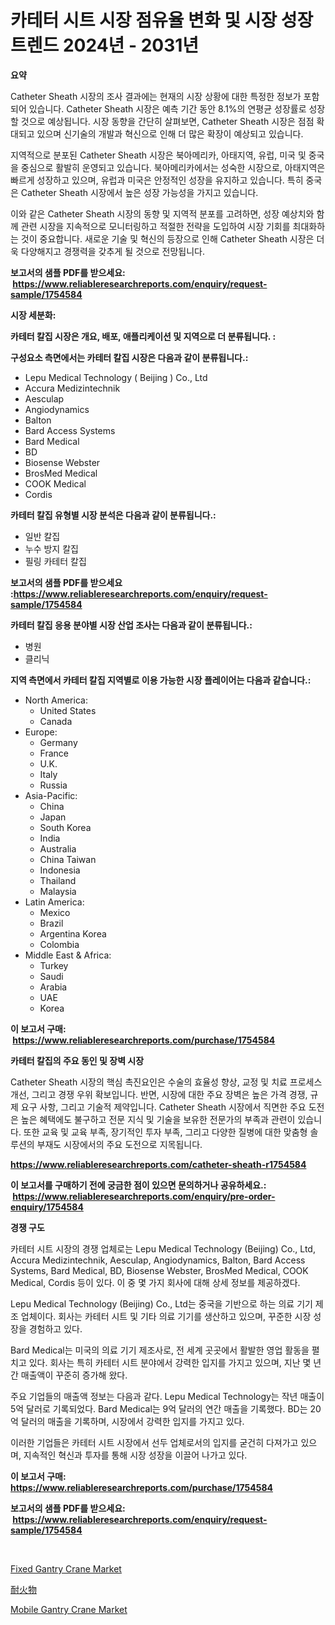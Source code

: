 <p><h1>카테터 시트 시장 점유율 변화 및 시장 성장 트렌드 2024년 - 2031년</h1></p><p><strong>요약</strong></p>
<p><p>Catheter Sheath 시장의 조사 결과에는 현재의 시장 상황에 대한 특정한 정보가 포함되어 있습니다. Catheter Sheath 시장은 예측 기간 동안 8.1%의 연평균 성장률로 성장할 것으로 예상됩니다. 시장 동향을 간단히 살펴보면, Catheter Sheath 시장은 점점 확대되고 있으며 신기술의 개발과 혁신으로 인해 더 많은 확장이 예상되고 있습니다.</p><p>지역적으로 분포된 Catheter Sheath 시장은 북아메리카, 아태지역, 유럽, 미국 및 중국을 중심으로 활발히 운영되고 있습니다. 북아메리카에서는 성숙한 시장으로, 아태지역은 빠르게 성장하고 있으며, 유럽과 미국은 안정적인 성장을 유지하고 있습니다. 특히 중국은 Catheter Sheath 시장에서 높은 성장 가능성을 가지고 있습니다.</p><p>이와 같은 Catheter Sheath 시장의 동향 및 지역적 분포를 고려하면, 성장 예상치와 함께 관련 시장을 지속적으로 모니터링하고 적절한 전략을 도입하여 시장 기회를 최대화하는 것이 중요합니다. 새로운 기술 및 혁신의 등장으로 인해 Catheter Sheath 시장은 더욱 다양해지고 경쟁력을 갖추게 될 것으로 전망됩니다.</p></p>
<p><strong>보고서의 샘플 PDF를 받으세요: &nbsp;<a href="https://www.reliableresearchreports.com/enquiry/request-sample/1754584">https://www.reliableresearchreports.com/enquiry/request-sample/1754584</a></strong></p>
<p><strong>시장 세분화:</strong></p>
<p><strong> 카테터 칼집 시장은 개요, 배포, 애플리케이션 및 지역으로 더 분류됩니다. :</strong></p>
<p><strong>구성요소 측면에서는 카테터 칼집 시장은 다음과 같이 분류됩니다.:</strong></p>
<p><ul><li>Lepu Medical Technology ( Beijing ) Co., Ltd</li><li>Accura Medizintechnik</li><li>Aesculap</li><li>Angiodynamics</li><li>Balton</li><li>Bard Access Systems</li><li>Bard Medical</li><li>BD</li><li>Biosense Webster</li><li>BrosMed Medical</li><li>COOK Medical</li><li>Cordis</li></ul></p>
<p><strong> 카테터 칼집 유형별 시장 분석은 다음과 같이 분류됩니다.:</strong></p>
<p><ul><li>일반 칼집</li><li>누수 방지 칼집</li><li>필링 카테터 칼집</li></ul></p>
<p><strong>보고서의 샘플 PDF를 받으세요 :<a href="https://www.reliableresearchreports.com/enquiry/request-sample/1754584">https://www.reliableresearchreports.com/enquiry/request-sample/1754584</a></strong></p>
<p><strong> 카테터 칼집 응용 분야별 시장 산업 조사는 다음과 같이 분류됩니다.:</strong></p>
<p><ul><li>병원</li><li>클리닉</li></ul></p>
<p><strong>지역 측면에서 카테터 칼집 지역별로 이용 가능한 시장 플레이어는 다음과 같습니다.:</strong></p>
<p><ul>
    <li>
        North America:
        <ul>
            <li>United States</li>
            <li>Canada</li>
        </ul>
    </li>
    <li>
        Europe:
        <ul>
            <li>Germany</li>
            <li>France</li>
            <li>U.K.</li>
            <li>Italy</li>
            <li>Russia</li>
        </ul>
    </li>
    <li>
        Asia-Pacific:
        <ul>
            <li>China</li>
            <li>Japan</li>
            <li>South Korea</li>
            <li>India</li>
            <li>Australia</li>
            <li>China Taiwan</li>
            <li>Indonesia</li>
            <li>Thailand</li>
            <li>Malaysia</li>
        </ul>
    </li>
    <li>
        Latin America:
        <ul>
            <li>Mexico</li>
            <li>Brazil</li>
            <li>Argentina Korea</li>
            <li>Colombia</li>
        </ul>
    </li>
    <li>
        Middle East & Africa:
        <ul>
            <li>Turkey</li>
            <li>Saudi</li>
            <li>Arabia</li>
            <li>UAE</li>
            <li>Korea</li>
        </ul>
    </li>
    </ul></p>
<p><strong>이 보고서 구매: &nbsp;<a href="https://www.reliableresearchreports.com/purchase/1754584">https://www.reliableresearchreports.com/purchase/1754584</a></strong></p>
<p><strong>카테터 칼집의 주요 동인 및 장벽 시장</strong></p>
<p><p>Catheter Sheath 시장의 핵심 촉진요인은 수술의 효율성 향상, 교정 및 치료 프로세스 개선, 그리고 경쟁 우위 확보입니다. 반면, 시장에 대한 주요 장벽은 높은 가격 경쟁, 규제 요구 사항, 그리고 기술적 제약입니다. Catheter Sheath 시장에서 직면한 주요 도전은 높은 혜택에도 불구하고 전문 지식 및 기술을 보유한 전문가의 부족과 관련이 있습니다. 또한 교육 및 교육 부족, 장기적인 투자 부족, 그리고 다양한 질병에 대한 맞춤형 솔루션의 부재도 시장에서의 주요 도전으로 지목됩니다.</p></p>
<p><strong><a href="https://www.reliableresearchreports.com/catheter-sheath-r1754584">https://www.reliableresearchreports.com/catheter-sheath-r1754584</a></strong></p>
<p><strong>이 보고서를 구매하기 전에 궁금한 점이 있으면 문의하거나 공유하세요.: &nbsp;<a href="https://www.reliableresearchreports.com/enquiry/pre-order-enquiry/1754584">https://www.reliableresearchreports.com/enquiry/pre-order-enquiry/1754584</a></strong></p>
<p><strong>경쟁 구도</strong></p>
<p><p>카테터 시트 시장의 경쟁 업체로는 Lepu Medical Technology (Beijing) Co., Ltd, Accura Medizintechnik, Aesculap, Angiodynamics, Balton, Bard Access Systems, Bard Medical, BD, Biosense Webster, BrosMed Medical, COOK Medical, Cordis 등이 있다. 이 중 몇 가지 회사에 대해 상세 정보를 제공하겠다.</p><p>Lepu Medical Technology (Beijing) Co., Ltd는 중국을 기반으로 하는 의료 기기 제조 업체이다. 회사는 카테터 시트 및 기타 의료 기기를 생산하고 있으며, 꾸준한 시장 성장을 경험하고 있다.</p><p>Bard Medical는 미국의 의료 기기 제조사로, 전 세계 곳곳에서 활발한 영업 활동을 펼치고 있다. 회사는 특히 카테터 시트 분야에서 강력한 입지를 가지고 있으며, 지난 몇 년간 매출액이 꾸준히 증가해 왔다.</p><p>주요 기업들의 매출액 정보는 다음과 같다. Lepu Medical Technology는 작년 매출이 5억 달러로 기록되었다. Bard Medical는 9억 달러의 연간 매출을 기록했다. BD는 20억 달러의 매출을 기록하며, 시장에서 강력한 입지를 가지고 있다.</p><p>이러한 기업들은 카테터 시트 시장에서 선두 업체로서의 입지를 굳건히 다져가고 있으며, 지속적인 혁신과 투자를 통해 시장 성장을 이끌어 나가고 있다. </p></p>
<p><strong>이 보고서 구매: &nbsp; <a href="https://www.reliableresearchreports.com/purchase/1754584">https://www.reliableresearchreports.com/purchase/1754584</a></strong></p>
<p><strong>보고서의 샘플 PDF를 받으세요: &nbsp;<a href="https://www.reliableresearchreports.com/enquiry/request-sample/1754584">https://www.reliableresearchreports.com/enquiry/request-sample/1754584</a></strong><strong></strong></p>
<p>&nbsp;</p>
<p><p><a href="https://github.com/dimitrishawkinswaynenp91rgz/Market-Research-Report-List-2/blob/main/fixed-gantry-crane-market.md">Fixed Gantry Crane Market</a></p><p><a href="https://github.com/luffiazaza/Market-Research-Report-List-1/blob/main/257925538337.md">耐火物</a></p><p><a href="https://github.com/changoleonlaverguenzanoexiste/Market-Research-Report-List-2/blob/main/mobile-gantry-crane-market.md">Mobile Gantry Crane Market</a></p></p>